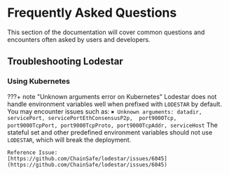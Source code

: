 # Frequently Asked Questions
This section of the documentation will cover common questions and encounters often asked by users and developers.

## Troubleshooting Lodestar

### Using Kubernetes
<!-- prettier-ignore-start -->
???+ note "Unknown arguments error on Kubernetes"
    Lodestar does not handle environment variables well when prefixed with `LODESTAR` by default. You may encounter issues such as:
    ```
    ✖ Unknown arguments: datadir, servicePort, servicePortEthConsensusP2p, 
    port9000Tcp, port9000TcpPort, port9000TcpProto, port9000TcpAddr, serviceHost
    ```
    The stateful set and other predefined environment variables should not use `LODESTAR`, which will break the deployment.

    Reference Issue:
    [https://github.com/ChainSafe/lodestar/issues/6045](https://github.com/ChainSafe/lodestar/issues/6045)
<!-- prettier-ignore-end -->